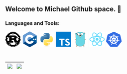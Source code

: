 ## Welcome to Michael Github space. 👋
<p align="center">
  <h3 align="left">Languages and Tools:</h3>
  <p align="left"> 
    <a href="https://www.rust-lang.org/" target="_blank"><img src="https://raw.githubusercontent.com/devicons/devicon/master/icons/rust/rust-original.svg" alt="Rust" width="50" height="50"></a>
    <a href="https://isocpp.org/" target="_blank"><img src="https://raw.githubusercontent.com/devicons/devicon/master/icons/cplusplus/cplusplus-original.svg" alt="C++" width="50" height="50"></a>
    <a href="https://www.python.org/" target="_blank"><img src="https://raw.githubusercontent.com/devicons/devicon/master/icons/python/python-original.svg" alt="Python" width="50" height="50"></a>
    <a href="https://www.typescriptlang.org/" target="_blank"><img src="https://raw.githubusercontent.com/devicons/devicon/master/icons/typescript/typescript-original.svg" alt="TypeScript" width="50" height="50"></a>
    <a href="https://golang.org/" target="_blank"><img src="https://raw.githubusercontent.com/devicons/devicon/master/icons/go/go-original.svg" alt="Go" width="50" height="50"></a>
    <a href="https://react.dev/" target="_blank"><img src="https://raw.githubusercontent.com/devicons/devicon/master/icons/react/react-original.svg" alt="React" width="50" height="50"></a>
    <a href="https://kubernetes.io/" target="_blank"><img src="https://raw.githubusercontent.com/devicons/devicon/master/icons/kubernetes/kubernetes-plain.svg" alt="Kubernetes" width="50" height="50"></a>
  </p>
</p>
<br>

| <a href="https://github.com/fy2462"><img align="center" src="https://github-readme-stats.vercel.app/api?username=fy2462&show_icons=true&include_all_commits=true&theme=buefy&hide_border=true" /></a> | <a href="https://github.com/fy2462"><img align="center" src="https://github-readme-stats.vercel.app/api/top-langs/?username=fy2462&hide_langs_below=1&theme=default&line_height=27&layout=compact" /></a> |
| ------------- | ------------- |
